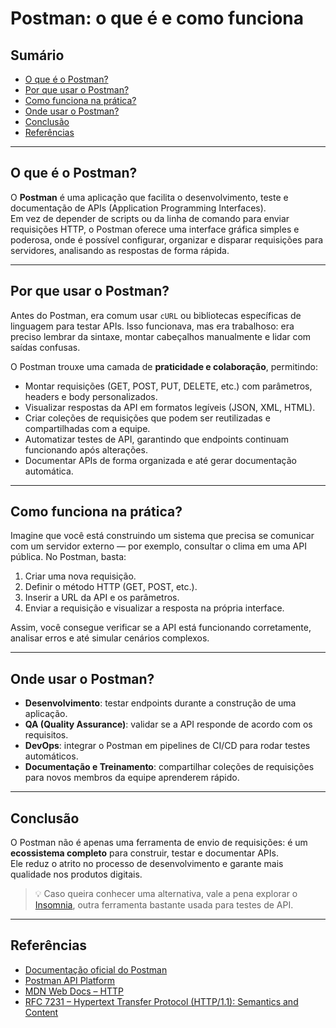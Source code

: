 # Postman: o que é e como funciona

## Sumário

- [O que é o Postman?](#o-que-é-o-postman)
- [Por que usar o Postman?](#por-que-usar-o-postman)
- [Como funciona na prática?](#como-funciona-na-prática)
- [Onde usar o Postman?](#onde-usar-o-postman)
- [Conclusão](#conclusão)
- [Referências](#referências)

---

## O que é o Postman?

O **Postman** é uma aplicação que facilita o desenvolvimento, teste e documentação de APIs (Application Programming Interfaces).  
Em vez de depender de scripts ou da linha de comando para enviar requisições HTTP, o Postman oferece uma interface gráfica simples e poderosa, onde é possível configurar, organizar e disparar requisições para servidores, analisando as respostas de forma rápida.

---

## Por que usar o Postman?

Antes do Postman, era comum usar `cURL` ou bibliotecas específicas de linguagem para testar APIs. Isso funcionava, mas era trabalhoso: era preciso lembrar da sintaxe, montar cabeçalhos manualmente e lidar com saídas confusas.

O Postman trouxe uma camada de **praticidade e colaboração**, permitindo:

- Montar requisições (GET, POST, PUT, DELETE, etc.) com parâmetros, headers e body personalizados.
- Visualizar respostas da API em formatos legíveis (JSON, XML, HTML).
- Criar coleções de requisições que podem ser reutilizadas e compartilhadas com a equipe.
- Automatizar testes de API, garantindo que endpoints continuam funcionando após alterações.
- Documentar APIs de forma organizada e até gerar documentação automática.

---

## Como funciona na prática?

Imagine que você está construindo um sistema que precisa se comunicar com um servidor externo — por exemplo, consultar o clima em uma API pública. No Postman, basta:

1. Criar uma nova requisição.
2. Definir o método HTTP (GET, POST, etc.).
3. Inserir a URL da API e os parâmetros.
4. Enviar a requisição e visualizar a resposta na própria interface.

Assim, você consegue verificar se a API está funcionando corretamente, analisar erros e até simular cenários complexos.

---

## Onde usar o Postman?

- **Desenvolvimento**: testar endpoints durante a construção de uma aplicação.
- **QA (Quality Assurance)**: validar se a API responde de acordo com os requisitos.
- **DevOps**: integrar o Postman em pipelines de CI/CD para rodar testes automáticos.
- **Documentação e Treinamento**: compartilhar coleções de requisições para novos membros da equipe aprenderem rápido.

---

## Conclusão

O Postman não é apenas uma ferramenta de envio de requisições: é um **ecossistema completo** para construir, testar e documentar APIs.  
Ele reduz o atrito no processo de desenvolvimento e garante mais qualidade nos produtos digitais.

> 💡 Caso queira conhecer uma alternativa, vale a pena explorar o [Insomnia](https://github.com/matheusbc97/guia-dev/blob/main/documenta%C3%A7%C3%A3o/insomnia.md), outra ferramenta bastante usada para testes de API.

---

## Referências

- [Documentação oficial do Postman](https://learning.postman.com/)
- [Postman API Platform](https://www.postman.com/)
- [MDN Web Docs – HTTP](https://developer.mozilla.org/pt-BR/docs/Web/HTTP)
- [RFC 7231 – Hypertext Transfer Protocol (HTTP/1.1): Semantics and Content](https://datatracker.ietf.org/doc/html/rfc7231)

